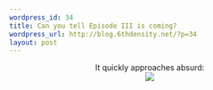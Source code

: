 ```yaml
--- 
wordpress_id: 34
title: Can you tell Episode III is coming?
wordpress_url: http://blog.6thdensity.net/?p=34
layout: post
---
```

<div align=center>It quickly approaches absurd:<br /><img src="http://www.6thdensity.net/pics/love_and_peace.jpg"/></div>
